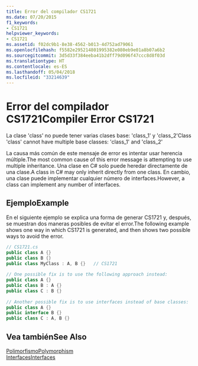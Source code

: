 ```yaml
---
title: Error del compilador CS1721
ms.date: 07/20/2015
f1_keywords:
- CS1721
helpviewer_keywords:
- CS1721
ms.assetid: f02dc9b1-8e38-4562-b013-4d752ad79061
ms.openlocfilehash: f5582e295214801995382e080eb9e01a8b07a6b2
ms.sourcegitcommit: 3d5d33f384eeba41b2dff79d096f47ccc8d8f03d
ms.translationtype: HT
ms.contentlocale: es-ES
ms.lasthandoff: 05/04/2018
ms.locfileid: "33214639"
---
```

# <a name="compiler-error-cs1721"></a><span data-ttu-id="265af-102">Error del compilador CS1721</span><span class="sxs-lookup"><span data-stu-id="265af-102">Compiler Error CS1721</span></span>
<span data-ttu-id="265af-103">La clase 'class' no puede tener varias clases base: 'class_1' y 'class_2'</span><span class="sxs-lookup"><span data-stu-id="265af-103">Class 'class' cannot have multiple base classes: 'class_1' and 'class_2'</span></span>  
  
 <span data-ttu-id="265af-104">La causa más común de este mensaje de error es intentar usar herencia múltiple.</span><span class="sxs-lookup"><span data-stu-id="265af-104">The most common cause of this error message is attempting to use multiple inheritance.</span></span> <span data-ttu-id="265af-105">Una clase en C# solo puede heredar directamente de una clase.</span><span class="sxs-lookup"><span data-stu-id="265af-105">A class in C# may only inherit directly from one class.</span></span> <span data-ttu-id="265af-106">En cambio, una clase puede implementar cualquier número de interfaces.</span><span class="sxs-lookup"><span data-stu-id="265af-106">However, a class can implement any number of interfaces.</span></span>  
  
## <a name="example"></a><span data-ttu-id="265af-107">Ejemplo</span><span class="sxs-lookup"><span data-stu-id="265af-107">Example</span></span>  
 <span data-ttu-id="265af-108">En el siguiente ejemplo se explica una forma de generar CS1721 y, después, se muestran dos maneras posibles de evitar el error.</span><span class="sxs-lookup"><span data-stu-id="265af-108">The following example shows one way in which CS1721 is generated, and then shows two possible ways to avoid the error.</span></span>  
  
```csharp  
// CS1721.cs  
public class A {}  
public class B {}  
public class MyClass : A, B {}   // CS1721  
  
// One possible fix is to use the following approach instead:  
public class A {}  
public class B : A {}  
public class C : B {}  
  
// Another possible fix is to use interfaces instead of base classes:  
public class A {}  
public interface B {}  
public class C : A, B {}  
```  
  
## <a name="see-also"></a><span data-ttu-id="265af-109">Vea también</span><span class="sxs-lookup"><span data-stu-id="265af-109">See Also</span></span>  
 [<span data-ttu-id="265af-110">Polimorfismo</span><span class="sxs-lookup"><span data-stu-id="265af-110">Polymorphism</span></span>](../../../csharp/programming-guide/classes-and-structs/polymorphism.md)  
 [<span data-ttu-id="265af-111">Interfaces</span><span class="sxs-lookup"><span data-stu-id="265af-111">Interfaces</span></span>](../../../csharp/programming-guide/interfaces/index.md)
